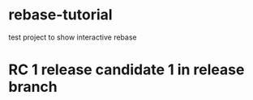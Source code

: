 # rebase-tutorial
test project to show interactive rebase

# RC 1 release candidate 1 in release branch
